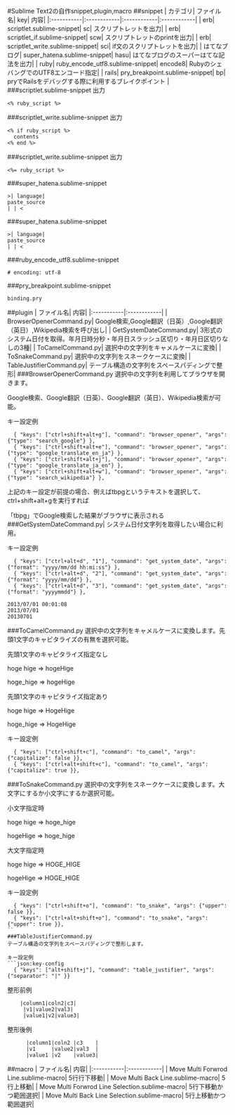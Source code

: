 #Sublime Text2の自作snippet,plugin,macro
##snippet
| カテゴリ| ファイル名| key| 内容| 
|:-----------|:------------|:------------|:------------|
| erb| scriptlet.sublime-snippet| sc| スクリプトレットを出力| 
| erb| scriptlet_if.sublime-snippet| scw| スクリプトレットのprintを出力| 
| erb| scriptlet_write.sublime-snippet| sci| if文のスクリプトレットを出力| 
| はてなブログ| super_hatena.sublime-snippet| hasu| はてなブログのスーパーはてな記法を出力| 
| ruby| ruby_encode_utf8.sublime-snippet| encode8| RubyのシェバングでのUTF8エンコード指定| 
| rails| pry_breakpoint.sublime-snippet| bp| pryでRailsをデバッグする際に利用するブレイクポイント | 
###scriptlet.sublime-snippet
出力
```erb:scriptlet.sublime-snippet
<% ruby_script %>
```
###scriptlet_write.sublime-snippet
出力
```erb:scriptlet_write.sublime-snippet
<% if ruby_script %>
  contents
<% end %>
```
###scriptlet_write.sublime-snippet
出力
```erb:scriptlet_write.sublime-snippet
<%= ruby_script %>
```
###super_hatena.sublime-snippet
```text:super_hatena.sublime-snippet
>| language| 
paste_source
| | <
```
###super_hatena.sublime-snippet
```text:super_hatena.sublime-snippet
>| language| 
paste_source
| | <
```
###ruby_encode_utf8.sublime-snippet
```ruby:ruby_encode_utf8.sublime-snippet
# encoding: utf-8
```
###pry_breakpoint.sublime-snippet
```rails:pry_breakpoint.sublime-snippet
binding.pry
```
##plugin
| ファイル名| 内容| 
|:-----------|:------------|
| BrowserOpenerCommand.py| Google検索,Google翻訳（日英）,Google翻訳（英日）,Wikipedia検索を呼び出し| 
| GetSystemDateCommand.py| 3形式のシステム日付を取得。年月日時分秒・年月日スラッシュ区切り・年月日区切りなしの3種| 
| ToCamelCommand.py| 選択中の文字列をキャメルケースに変換| 
| ToSnakeCommand.py| 選択中の文字列をスネークケースに変換| 
| TableJustifierCommand.py| テーブル構造の文字列をスペースパディングで整形| 
###BrowserOpenerCommand.py
選択中の文字列を利用してブラウザを開きます。

Google検索、Google翻訳（日英）、Google翻訳（英日）、Wikipedia検索が可能。

キー設定例
```json:key-config
  { "keys": ["ctrl+shift+alt+g"], "command": "browser_opener", "args": {"type": "search_google"} },
  { "keys": ["ctrl+shift+alt+e"], "command": "browser_opener", "args": {"type": "google_translate_en_ja"} },
  { "keys": ["ctrl+shift+alt+j"], "command": "browser_opener", "args": {"type": "google_translate_ja_en"} },
  { "keys": ["ctrl+shift+alt+w"], "command": "browser_opener", "args": {"type": "search_wikipedia"} },
```
上記のキー設定が前提の場合、例えばtbpgというテキストを選択して、ctrl+shift+alt+gを実行すれば

「tbpg」でGoogle検索した結果がブラウザに表示される
###GetSystemDateCommand.py| 
システム日付文字列を取得したい場合に利用。

キー設定例
```json:key-config
  { "keys": ["ctrl+alt+d", "1"], "command": "get_system_date", "args": {"format": "yyyy/mm/dd hh:mi:ss"} },
  { "keys": ["ctrl+alt+d", "2"], "command": "get_system_date", "args": {"format": "yyyy/mm/dd"} },
  { "keys": ["ctrl+alt+d", "3"], "command": "get_system_date", "args": {"format": "yyyymmdd"} },
```
```text:取得結果
2013/07/01 00:01:08
2013/07/01
20130701
```
###ToCamelCommand.py
選択中の文字列をキャメルケースに変換します。先頭1文字のキャピタライズの有無を選択可能。

先頭1文字のキャピタライズ指定なし

hoge hige => hogeHige

hoge_hige => hogeHige


先頭1文字のキャピタライズ指定あり

hoge hige => HogeHige

hoge_hige => HogeHige


キー設定例
```json:key-config
  { "keys": ["ctrl+shift+c"], "command": "to_camel", "args": {"capitalize": false }},
  { "keys": ["ctrl+alt+shift+c"], "command": "to_camel", "args": {"capitalize": true }},
```
###ToSnakeCommand.py
選択中の文字列をスネークケースに変換します。大文字にするか小文字にするか選択可能。

小文字指定時

hoge hige => hoge_hige

hogeHige => hoge_hige


大文字指定時

hoge hige => HOGE_HIGE

hogeHige => HOGE_HIGE


キー設定例
```json:key-config
  { "keys": ["ctrl+shift+o"], "command": "to_snake", "args": {"upper": false }},
  { "keys": ["ctrl+alt+shift+o"], "command": "to_snake", "args": {"upper": true }},
``
###TableJustifierCommand.py
テーブル構造の文字列をスペースパディングで整形します。

キー設定例
```json:key-config
  { "keys": ["alt+shift+j"], "command": "table_justifier", "args": {"separator": "|" }}
```
整形前例
```
    |column1|coln2|c3|
     |v1|value2|val3|
     |value1|v2|value3|
```
整形後例
```
      |column1|coln2 |c3    |
      |v1     |value2|val3  |
      |value1 |v2    |value3|
```
##macro
| ファイル名| 内容| 
|:-----------|:------------|
| Move Multi Forwrod Line.sublime-macro| 5行行下移動| 
| Move Multi Back Line.sublime-macro| 5行上移動| 
| Move Multi Forwrod Line Selection.sublime-macro| 5行下移動かつ範囲選択| 
| Move Multi Back Line Selection.sublime-macro| 5行上移動かつ範囲選択| 

